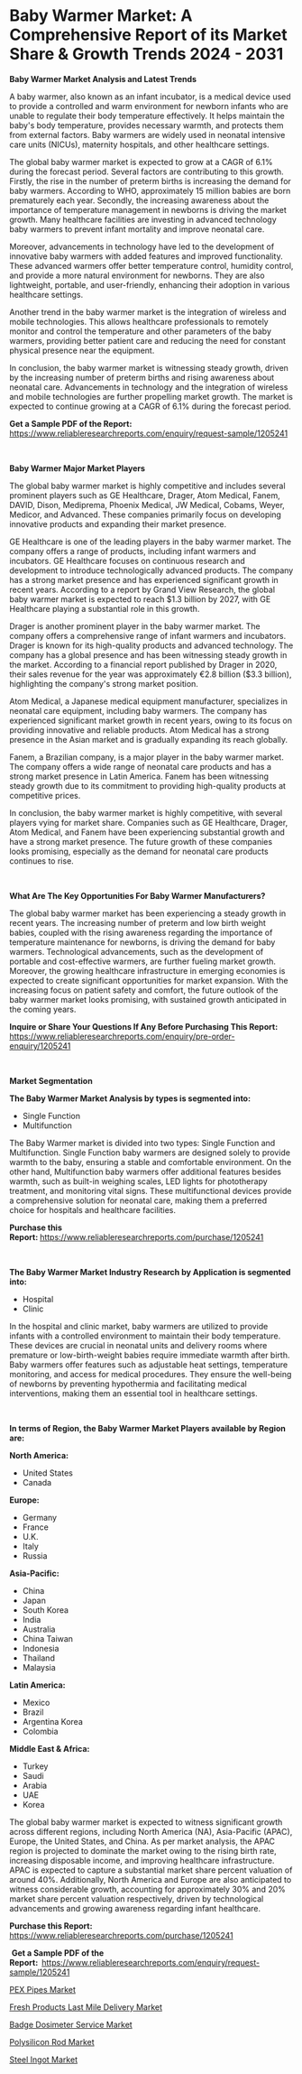 <p><h1>Baby Warmer Market: A Comprehensive Report of its Market Share & Growth Trends 2024 - 2031</h1></p><p><strong>Baby Warmer Market Analysis and Latest Trends</strong></p>
<p><p>A baby warmer, also known as an infant incubator, is a medical device used to provide a controlled and warm environment for newborn infants who are unable to regulate their body temperature effectively. It helps maintain the baby's body temperature, provides necessary warmth, and protects them from external factors. Baby warmers are widely used in neonatal intensive care units (NICUs), maternity hospitals, and other healthcare settings.</p><p>The global baby warmer market is expected to grow at a CAGR of 6.1% during the forecast period. Several factors are contributing to this growth. Firstly, the rise in the number of preterm births is increasing the demand for baby warmers. According to WHO, approximately 15 million babies are born prematurely each year. Secondly, the increasing awareness about the importance of temperature management in newborns is driving the market growth. Many healthcare facilities are investing in advanced technology baby warmers to prevent infant mortality and improve neonatal care.</p><p>Moreover, advancements in technology have led to the development of innovative baby warmers with added features and improved functionality. These advanced warmers offer better temperature control, humidity control, and provide a more natural environment for newborns. They are also lightweight, portable, and user-friendly, enhancing their adoption in various healthcare settings.</p><p>Another trend in the baby warmer market is the integration of wireless and mobile technologies. This allows healthcare professionals to remotely monitor and control the temperature and other parameters of the baby warmers, providing better patient care and reducing the need for constant physical presence near the equipment.</p><p>In conclusion, the baby warmer market is witnessing steady growth, driven by the increasing number of preterm births and rising awareness about neonatal care. Advancements in technology and the integration of wireless and mobile technologies are further propelling market growth. The market is expected to continue growing at a CAGR of 6.1% during the forecast period.</p></p>
<p><strong>Get a Sample PDF of the Report:&nbsp;</strong> <a href="https://www.reliableresearchreports.com/enquiry/request-sample/1205241">https://www.reliableresearchreports.com/enquiry/request-sample/1205241</a></p>
<p>&nbsp;</p>
<p><strong>Baby Warmer Major Market Players</strong></p>
<p><p>The global baby warmer market is highly competitive and includes several prominent players such as GE Healthcare, Drager, Atom Medical, Fanem, DAVID, Dison, Mediprema, Phoenix Medical, JW Medical, Cobams, Weyer, Medicor, and Advanced. These companies primarily focus on developing innovative products and expanding their market presence.</p><p>GE Healthcare is one of the leading players in the baby warmer market. The company offers a range of products, including infant warmers and incubators. GE Healthcare focuses on continuous research and development to introduce technologically advanced products. The company has a strong market presence and has experienced significant growth in recent years. According to a report by Grand View Research, the global baby warmer market is expected to reach $1.3 billion by 2027, with GE Healthcare playing a substantial role in this growth.</p><p>Drager is another prominent player in the baby warmer market. The company offers a comprehensive range of infant warmers and incubators. Drager is known for its high-quality products and advanced technology. The company has a global presence and has been witnessing steady growth in the market. According to a financial report published by Drager in 2020, their sales revenue for the year was approximately €2.8 billion ($3.3 billion), highlighting the company's strong market position.</p><p>Atom Medical, a Japanese medical equipment manufacturer, specializes in neonatal care equipment, including baby warmers. The company has experienced significant market growth in recent years, owing to its focus on providing innovative and reliable products. Atom Medical has a strong presence in the Asian market and is gradually expanding its reach globally.</p><p>Fanem, a Brazilian company, is a major player in the baby warmer market. The company offers a wide range of neonatal care products and has a strong market presence in Latin America. Fanem has been witnessing steady growth due to its commitment to providing high-quality products at competitive prices.</p><p>In conclusion, the baby warmer market is highly competitive, with several players vying for market share. Companies such as GE Healthcare, Drager, Atom Medical, and Fanem have been experiencing substantial growth and have a strong market presence. The future growth of these companies looks promising, especially as the demand for neonatal care products continues to rise.</p></p>
<p>&nbsp;</p>
<p><strong>What Are The Key Opportunities For Baby Warmer Manufacturers?</strong></p>
<p><p>The global baby warmer market has been experiencing a steady growth in recent years. The increasing number of preterm and low birth weight babies, coupled with the rising awareness regarding the importance of temperature maintenance for newborns, is driving the demand for baby warmers. Technological advancements, such as the development of portable and cost-effective warmers, are further fueling market growth. Moreover, the growing healthcare infrastructure in emerging economies is expected to create significant opportunities for market expansion. With the increasing focus on patient safety and comfort, the future outlook of the baby warmer market looks promising, with sustained growth anticipated in the coming years.</p></p>
<p><strong>Inquire or Share Your Questions If Any Before Purchasing This Report:</strong> <a href="https://www.reliableresearchreports.com/enquiry/pre-order-enquiry/1205241">https://www.reliableresearchreports.com/enquiry/pre-order-enquiry/1205241</a></p>
<p>&nbsp;</p>
<p><strong>Market Segmentation</strong></p>
<p><strong>The Baby Warmer Market Analysis by types is segmented into:</strong></p>
<p><ul><li>Single Function</li><li>Multifunction</li></ul></p>
<p><p>The Baby Warmer market is divided into two types: Single Function and Multifunction. Single Function baby warmers are designed solely to provide warmth to the baby, ensuring a stable and comfortable environment. On the other hand, Multifunction baby warmers offer additional features besides warmth, such as built-in weighing scales, LED lights for phototherapy treatment, and monitoring vital signs. These multifunctional devices provide a comprehensive solution for neonatal care, making them a preferred choice for hospitals and healthcare facilities.</p></p>
<p><strong>Purchase this Report:&nbsp;</strong><a href="https://www.reliableresearchreports.com/purchase/1205241">https://www.reliableresearchreports.com/purchase/1205241</a></p>
<p>&nbsp;</p>
<p><strong>The Baby Warmer Market Industry Research by Application is segmented into:</strong></p>
<p><ul><li>Hospital</li><li>Clinic</li></ul></p>
<p><p>In the hospital and clinic market, baby warmers are utilized to provide infants with a controlled environment to maintain their body temperature. These devices are crucial in neonatal units and delivery rooms where premature or low-birth-weight babies require immediate warmth after birth. Baby warmers offer features such as adjustable heat settings, temperature monitoring, and access for medical procedures. They ensure the well-being of newborns by preventing hypothermia and facilitating medical interventions, making them an essential tool in healthcare settings.</p></p>
<p>&nbsp;</p>
<p><strong>In terms of Region, the Baby Warmer Market Players available by Region are:</strong></p>
<p>
    <p> <strong> North America: </strong>
        <ul>
            <li>United States</li>
            <li>Canada</li>
        </ul>
        </p> 
    <p> <strong> Europe: </strong>
        <ul>
            <li>Germany</li>
            <li>France</li>
            <li>U.K.</li>
            <li>Italy</li>
            <li>Russia</li>
        </ul>
        </p> 
    <p> <strong> Asia-Pacific: </strong>
        <ul>
            <li>China</li>
            <li>Japan</li>
            <li>South Korea</li>
            <li>India</li>
            <li>Australia</li>
            <li>China Taiwan</li>
            <li>Indonesia</li>
            <li>Thailand</li>
            <li>Malaysia</li>
        </ul>
        </p> 
    <p> <strong> Latin America: </strong>
        <ul>
            <li>Mexico</li>
            <li>Brazil</li>
            <li>Argentina Korea</li>
            <li>Colombia</li>
        </ul>
        </p> 
    <p> <strong> Middle East & Africa: </strong>
        <ul>
            <li>Turkey</li>
            <li>Saudi</li>
            <li>Arabia</li>
            <li>UAE</li>
            <li>Korea</li>
        </ul>
    </p>
    </p>
<p><p>The global baby warmer market is expected to witness significant growth across different regions, including North America (NA), Asia-Pacific (APAC), Europe, the United States, and China. As per market analysis, the APAC region is projected to dominate the market owing to the rising birth rate, increasing disposable income, and improving healthcare infrastructure. APAC is expected to capture a substantial market share percent valuation of around 40%. Additionally, North America and Europe are also anticipated to witness considerable growth, accounting for approximately 30% and 20% market share percent valuation respectively, driven by technological advancements and growing awareness regarding infant healthcare.</p></p>
<p><strong>Purchase this Report: </strong><a href="https://www.reliableresearchreports.com/purchase/1205241">https://www.reliableresearchreports.com/purchase/1205241</a></p>
<p>&nbsp;<strong>Get a Sample PDF of the Report:&nbsp;&nbsp;</strong><a href="https://www.reliableresearchreports.com/enquiry/request-sample/1205241">https://www.reliableresearchreports.com/enquiry/request-sample/1205241</a></p>
<p><strong></strong></p>
<p><p><a href="https://medium.com/@desmondmraz1/pex-pipes-market-trends-forecast-and-competitive-analysis-to-2031-063b892ed930">PEX Pipes Market</a></p><p><a href="https://github.com/kholmovskayalyudmila/Market-Research-Report-List-2/blob/main/fresh-products-last-mile-delivery-market.md">Fresh Products Last Mile Delivery Market</a></p><p><a href="https://github.com/sofyaavrova/Market-Research-Report-List-2/blob/main/badge-dosimeter-service-market.md">Badge Dosimeter Service Market</a></p><p><a href="https://medium.com/@desmondmraz1/polysilicon-rod-market-trends-and-market-analysis-forecasted-for-period-2024-2031-aa99f3af8c9c">Polysilicon Rod Market</a></p><p><a href="https://medium.com/@desmondmraz1/steel-ingot-market-size-and-market-trends-complete-industry-overview-2024-to-2031-ef1779f86d72">Steel Ingot Market</a></p></p>